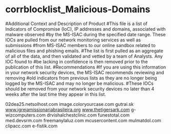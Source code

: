 # corrblocklist_Malicious-Domains
#Additional Context and Description of Product
#This file is a list of Indicators of Compromise (IoC), IP addresses and domains, associated with malware observed 
#by the MS-ISAC during the specified date range. These IOCs are pulled from our network monitoring services as well as submissions
#from MS-ISAC members to our online sandbox related to malicious files and phishing emails. 
#The list is first pulled as an aggregate of all of the data, and then validated and vetted by a team of Analysts. Any IOC found to 
#be lacking in confidence is then removed prior to the publication of this list.
#Recommendations
#If you are using this information in your network security devices, the MS-ISAC recommends reviewing and removing
#old indicators from previous lists as they are no longer being logged by the MS-ISAC and may no longer be malicious.
#These IOCs should be removed from your network security devices no later than 4 weeks after the last time they appear in this list.

02dea25.netsolhost.com
image.coloryourcase.com
gutrai.sk
www.igrejamissionariabrasileira.org
www.thetigersark.com
g-wizcomputers.com
drvishalchestclinic.com
funestotal.com
med.devsrm.com
freemanylaluz.com
mcusercontent.com
mulmatdol.com
clipacc.com
e-fistik.com
